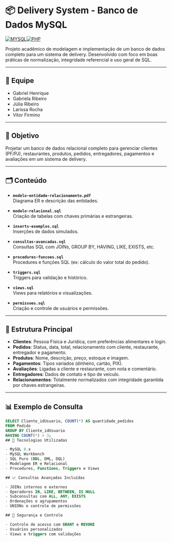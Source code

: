 # 📦 Delivery System - Banco de Dados MySQL
[![MYSQL](https://img.shields.io/badge/MYSQL-4479A1?logo=mysql&logoColor=white&style=for-the-badge)](https://www.mysql.com/)[![PHP](https://img.shields.io/badge/PHP-777BB4?logo=php&logoColor=white&style=for-the-badge)](https://www.php.net/)

Projeto acadêmico de modelagem e implementação de um banco de dados completo para um sistema de delivery. Desenvolvido com foco em boas práticas de normalização, integridade referencial e uso geral de SQL.

---

## 👥 Equipe

- Gabriel Henrique 
- Gabriela Ribeiro  
- Júlia Ribeiro  
- Larissa Rocha  
- Vitor Firmino

---

## 🧠 Objetivo

Projetar um banco de dados relacional completo para gerenciar clientes (PF/PJ), restaurantes, produtos, pedidos, entregadores, pagamentos e avaliações em um sistema de delivery.

---

## 🗂️ Conteúdo

- **`modelo-entidade-relacionamento.pdf`**  
  Diagrama ER e descrição das entidades.

- **`modelo-relacional.sql`**  
  Criação de tabelas com chaves primárias e estrangeiras.

- **`inserts-exemplos.sql`**  
  Inserções de dados simulados.

- **`consultas-avancadas.sql`**  
  Consultas SQL com JOINs, GROUP BY, HAVING, LIKE, EXISTS, etc.

- **`procedures-funcoes.sql`**  
  Procedures e funções SQL (ex: cálculo do valor total do pedido).

- **`triggers.sql`**  
  Triggers para validação e histórico.

- **`views.sql`**  
  Views para relatórios e visualizações.

- **`permissoes.sql`**  
  Criação e controle de usuários e permissões.

---

## 🧱 Estrutura Principal

- **Clientes**: Pessoa Física e Jurídica, com preferências alimentares e login.  
- **Pedidos**: Status, data, total, relacionamento com cliente, restaurante, entregador e pagamento.  
- **Produtos**: Nome, descrição, preço, estoque e imagem.  
- **Pagamentos**: Tipos variados (dinheiro, cartão, PIX).  
- **Avaliações**: Ligadas a cliente e restaurante, com nota e comentário.  
- **Entregadores**: Dados de contato e tipo de veículo.  
- **Relacionamentos**: Totalmente normalizados com integridade garantida por chaves estrangeiras.

---

## 📊 Exemplo de Consulta

```sql
SELECT Cliente_idUsuario, COUNT(*) AS quantidade_pedidos
FROM Pedido
GROUP BY Cliente_idUsuario
HAVING COUNT(*) > 3;
## 🚀 Tecnologias Utilizadas

- MySQL 8.x  
- MySQL Workbench  
- SQL Puro (DDL, DML, DQL)  
- Modelagem ER e Relacional  
- Procedures, Functions, Triggers e Views  

## 📈 Consultas Avançadas Incluídas

- JOINs internos e externos  
- Operadores IN, LIKE, BETWEEN, IS NULL  
- Subconsultas com ALL, ANY, EXISTS  
- Ordenações e agrupamentos  
- UNIONs e controle de permissões  

## 🔐 Segurança e Controle

- Controle de acesso com GRANT e REVOKE  
- Usuários personalizados  
- Views e triggers com validações  

